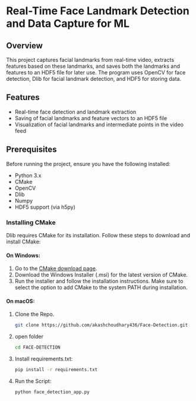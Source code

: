 # Real-Time Face Landmark Detection and Data Capture  for ML 

## Overview

This project captures facial landmarks from real-time video, extracts features based on these landmarks, and saves both the landmarks and features to an HDF5 file for later use. The program uses OpenCV for face detection, Dlib for facial landmark detection, and HDF5 for storing data.

## Features

- Real-time face detection and landmark extraction
- Saving of facial landmarks and feature vectors to an HDF5 file
- Visualization of facial landmarks and intermediate points in the video feed

## Prerequisites

Before running the project, ensure you have the following installed:

- Python 3.x
- CMake
- OpenCV
- Dlib
- Numpy
- HDF5 support (via h5py)

### Installing CMake

Dlib requires CMake for its installation. Follow these steps to download and install CMake:

#### On Windows:

1. Go to the [CMake download page](https://cmake.org/download/).
2. Download the Windows Installer (.msi) for the latest version of CMake.
3. Run the installer and follow the installation instructions. Make sure to select the option to add CMake to the system PATH during installation.

#### On macOS:

1. Clone the Repo.
   ```bash
   git clone https://github.com/akashchoudhary436/Face-Detection.git

2. open folder
   ```bash
   cd FACE-DETECTION

3. Install requirements.txt:

   ```bash
   pip install -r requirements.txt

4. Run the Script:

   ```bash
   python face_detection_app.py

